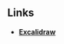 ## Links

- **[Excalidraw](https://excalidraw.com/#json=aJB3TzvYEf8X7m6zUdjwJ,7Y2Fh66mMQKqEohtzcLUUA)**
